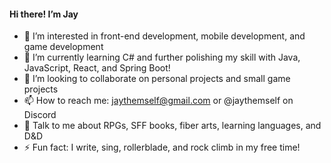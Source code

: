   <h4>Hi there! I’m Jay</h4>
  
- 🔭 I’m interested in front-end development, mobile development, and game development
- 🌱 I’m currently learning C# and further polishing my skill with Java, JavaScript, React, and Spring Boot!
- 💞️ I’m looking to collaborate on personal projects and small game projects
- 📫 How to reach me: jaythemself@gmail.com or @jaythemself on Discord
- 💬 Talk to me about RPGs, SFF books, fiber arts, learning languages, and D&D 
- ⚡ Fun fact: I write, sing, rollerblade, and rock climb in my free time!

<!---
jaythemself/jaythemself is a ✨ special ✨ repository because its `README.md` (this file) appears on your GitHub profile.
You can click the Preview link to take a look at your changes.
--->
